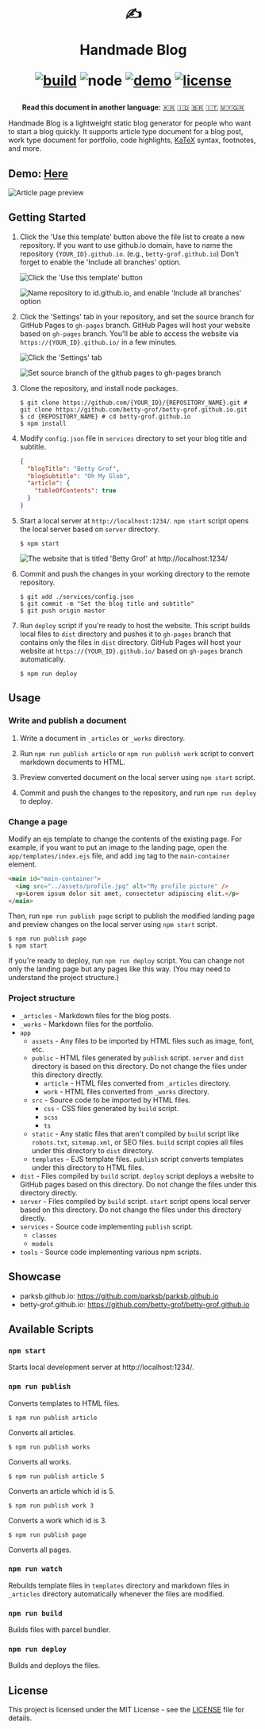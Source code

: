 <div align="center">
  <h1>

  ✍️

  Handmade Blog

  [![build](https://img.shields.io/github/workflow/status/ParkSB/handmade-blog/Node%20CI/master?style=flat-square)](https://github.com/ParkSB/handmade-blog/actions?query=workflow%3A%22Node+CI%22) ![node](https://img.shields.io/badge/node-%3E%3D%2010.0-brightgreen?style=flat-square) [![demo](https://img.shields.io/netlify/3f01acb3-1107-470a-914f-90d100b87d85?label=demo&style=flat-square)](https://handmade-blog.netlify.com/) [![license](https://img.shields.io/github/license/ParkSB/handmade-blog?style=flat-square)](LICENSE)

  </h1>
  
  <strong>Read this document in another language:</strong> [:kr:](README-KO.md) [:indonesia:](README-ID.md) [:brazil:](README-PT-BR.md) [:it:](README-IT.md) [:malaysia:](README-MS.md)[:greece:](README-EL.md)
</div>

Handmade Blog is a lightweight static blog generator for people who want to start a blog quickly. It supports article type document for a blog post, work type document for portfolio, code highlights, [KaTeX](https://katex.org/) syntax, footnotes, and more.

## Demo: [Here](https://handmade-blog.netlify.com/)

![Article page preview](https://user-images.githubusercontent.com/6410412/74097056-be43d100-4b4a-11ea-806b-7bd263d7f623.png)

## Getting Started

1. Click the 'Use this template' button above the file list to create a new repository. If you want to use github.io domain, have to name the repository `{YOUR_ID}.github.io`. (e.g., `betty-grof.github.io`) Don't forget to enable the 'Include all branches' option.

    ![Click the 'Use this template' button](https://user-images.githubusercontent.com/6410412/93741226-f524ae00-fc26-11ea-8f88-ba634d2de66b.png)

    ![Name repository to id.github.io, and enable 'Include all branches' option](https://user-images.githubusercontent.com/6410412/93741223-f48c1780-fc26-11ea-9980-8911e531a29c.png)

2. Click the 'Settings' tab in your repository, and set the source branch for GitHub Pages to `gh-pages` branch. GitHub Pages will host your website based on `gh-pages` branch. You'll be able to access the website via `https://{YOUR_ID}.github.io/` in a few minutes.

    ![Click the 'Settings' tab](https://user-images.githubusercontent.com/6410412/93750006-d11c9900-fc35-11ea-9ac1-4f92216f28f9.png)

    ![Set source branch of the github pages to gh-pages branch](https://user-images.githubusercontent.com/6410412/93741218-f2c25400-fc26-11ea-9e30-eddb9a2a3b3f.png)

3. Clone the repository, and install node packages.

    ```shell script
    $ git clone https://github.com/{YOUR_ID}/{REPOSITORY_NAME}.git # git clone https://github.com/betty-grof/betty-grof.github.io.git
    $ cd {REPOSITORY_NAME} # cd betty-grof.github.io
    $ npm install
    ```

4. Modify `config.json` file in `services` directory to set your blog title and subtitle.

    ```json
    {
      "blogTitle": "Betty Grof",
      "blogSubtitle": "Oh My Glob",
      "article": {
        "tableOfContents": true 
      }
    }
    ```

5. Start a local server at `http://localhost:1234/`. `npm start` script opens the local server based on `server` directory.

    ```shell script
    $ npm start
    ```
   
    ![The website that is titled 'Betty Grof' at http://localhost:1234/](https://user-images.githubusercontent.com/6410412/93754683-155f6780-fc3d-11ea-99de-92c747c103f9.png)
    
6. Commit and push the changes in your working directory to the remote repository.

   ```shell script
   $ git add ./services/config.json
   $ git commit -m "Set the blog title and subtitle"
   $ git push origin master
   ```

7. Run `deploy` script if you're ready to host the website. This script builds local files to `dist` directory and pushes it to `gh-pages` branch that contains only the files in `dist` directory. GitHub Pages will host your website at `https://{YOUR_ID}.github.io/` based on `gh-pages` branch automatically.

    ```shell script
    $ npm run deploy
    ```

## Usage

### Write and publish a document

1. Write a document in `_articles` or `_works` directory.

1. Run `npm run publish article` or `npm run publish work` script to convert markdown documents to HTML.

1. Preview converted document on the local server using `npm start` script.

1. Commit and push the changes to the repository, and run `npm run deploy` to deploy.

### Change a page

Modify an ejs template to change the contents of the existing page. For example, if you want to put an image to the landing page, open the `app/templates/index.ejs` file, and add `img` tag to the `main-container` element.

```html
<main id="main-container">
  <img src="../assets/profile.jpg" alt="My profile picture" />
  <p>Lorem ipsum dolor sit amet, consectetur adipiscing elit.</p>
</main>
```

Then, run `npm run publish page` script to publish the modified landing page and preview changes on the local server using `npm start` script.

```shell script
$ npm run publish page
$ npm start
```

If you're ready to deploy, run `npm run deploy` script. You can change not only the landing page but any pages like this way. (You may need to understand the project structure.)

### Project structure

* `_articles` - Markdown files for the blog posts.
* `_works` - Markdown files for the portfolio.
* `app`
  * `assets` - Any files to be imported by HTML files such as image, font, etc.
  * `public` - HTML files generated by `publish` script. `server` and `dist` directory is based on this directory. Do not change the files under this directory directly.
    * `article` - HTML files converted from `_articles` directory.
    * `work` - HTML files converted from `_works` directory.
  * `src` - Source code to be imported by HTML files.
    * `css` - CSS files generated by `build` script.
    * `scss`
    * `ts`
  * `static` - Any static files that aren't compiled by `build` script like `robots.txt`, `sitemap.xml`, or SEO files. `build` script copies all files under this directory to `dist` directory. 
  * `templates` - EJS template files. `publish` script converts templates under this directory to HTML files.
* `dist` - Files compiled by `build` script. `deploy` script deploys a website to GitHub pages based on this directory. Do not change the files under this directory directly.
* `server` - Files compiled by `build` script. `start` script opens local server based on this directory. Do not change the files under this directory directly.
* `services` - Source code implementing `publish` script.
  * `classes`
  * `models`
* `tools` - Source code implementing various npm scripts.

## Showcase

* parksb.github.io: https://github.com/parksb/parksb.github.io
* betty-grof.github.io: https://github.com/betty-grof/betty-grof.github.io

## Available Scripts

### `npm start`

Starts local development server at http://localhost:1234/.

### `npm run publish`

Converts templates to HTML files.

```shell script
$ npm run publish article
```

Converts all articles.

```shell script
$ npm run publish works
```

Converts all works.

```shell script
$ npm run publish article 5
```

Converts an article which id is 5.

```shell script
$ npm run publish work 3
```

Converts a work which id is 3.

```shell script
$ npm run publish page
```

Converts all pages.

### `npm run watch`

Rebuilds template files in `templates` directory and markdown files in `_articles` directory automatically whenever the files are modified.

### `npm run build`

Builds files with parcel bundler.

### `npm run deploy`

Builds and deploys the files.

## License

This project is licensed under the MIT License - see the [LICENSE](LICENSE) file for details.
